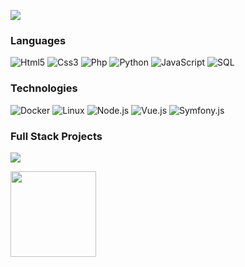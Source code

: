[![](https://raw.githubusercontent.com/TanguyPalmie/TanguyPalmie/master/profile.gif)](https://www.TanguyPalmie.com/)<!-- If you want the template for my gif, email me! -->

### Languages

![Html5](https://img.shields.io/badge/-Html-000?&logo=Html5)
![Css3](https://img.shields.io/badge/-Css-000?&logo=Css3)
![Php](https://img.shields.io/badge/-Php-000?&logo=Php)
![Python](https://img.shields.io/badge/-Python-000?&logo=Python)
![JavaScript](https://img.shields.io/badge/-JavaScript-000?&logo=JavaScript)
![SQL](https://img.shields.io/badge/-SQL-000?&logo=MySQL)

### Technologies

![Docker](https://img.shields.io/badge/-Docker-000?&logo=Docker)
![Linux](https://img.shields.io/badge/-Linux-000?&logo=Linux)
![Node.js](https://img.shields.io/badge/-Node.js-000?&logo=node.js)
![Vue.js](https://img.shields.io/badge/-Vue.js-000?&logo=vue.js)
![Symfony.js](https://img.shields.io/badge/-Symfony.js-000?&logo=Symphony)


### Full Stack Projects

[![](https://img.shields.io/badge/-🧬%20Wbesite%Aaron-000)](https://aaronlemercenaire.inovaperf.me/)


<a href="https://github.com/TanguyPalmie"><img height="137px" src="https://github-readme-stats.vercel.app/api?username=TanguyPalmie&hide_title=true&hide_border=true&show_icons=true&include_all_commits=true&count_private=true&line_height=21&text_color=000&icon_color=000&bg_color=0,ea6161,ffc64d,fffc4d,52fa5a&theme=graywhite" />
  </a>
